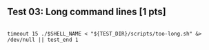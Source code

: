## Test 03: Long command lines [1 pts]

```

timeout 15 ./$SHELL_NAME < "${TEST_DIR}/scripts/too-long.sh" &> /dev/null || test_end 1
```

